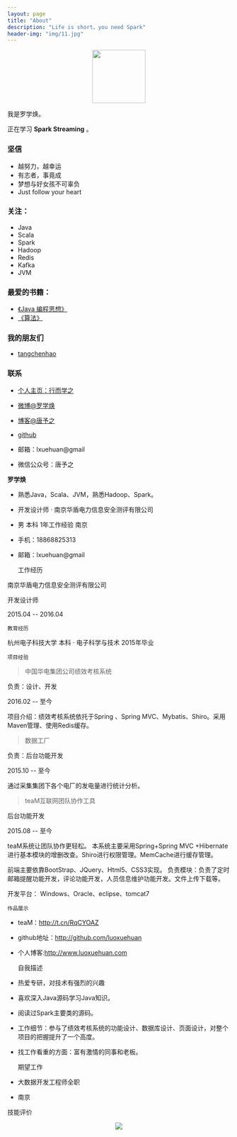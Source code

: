 ```yaml
---
layout: page
title: "About"
description: "Life is short，you need Spark"
header-img: "img/11.jpg"
---
```



<center>
    <p><img src="http://img.blog.csdn.net/20160422150216341" width="120" align="center"></p>
</center>

我是罗学焕。

正在学习 **Spark Streaming** 。

### 坚信


- 越努力，越幸运
- 有志者，事竟成  
- 梦想与好女孩不可辜负
- Just follow your heart


### 关注：

- Java
- Scala
- Spark
- Hadoop
- Redis
- Kafka
- JVM


### 最爱的书籍：

- [《Java 编程思想》](http://luoxuehuan.com)
- [《算法》](http://luoxuehuan.com)


### 我的朋友们

- [tangchenhao](http://tangchenhao.com)

### 联系

- [个人主页：行而学之](www.luoxuehuan.com)

- [微博@罗学焕](http://weibo.com/luoxuehuan?is_all=1)

- [博客@唐予之](http://blog.csdn.net/lxhandlbb)

- [github](https://github.com/luoxuehuan)

- 邮箱：lxuehuan@gmail

- 微信公众号：唐予之

**罗学焕**

- 熟悉Java，Scala、JVM，熟悉Hadoop、Spark。

- 开发设计师 · 南京华盾电力信息安全测评有限公司

- 男   本科  1年工作经验   南京

- 手机：18868825313   

- 邮箱：lxuehuan@gmail

	工作经历

南京华盾电力信息安全测评有限公司

开发设计师

2015.04 -- 2016.04

	教育经历

杭州电子科技大学
本科 · 电子科学与技术
2015年毕业

	项目经验

>中国华电集团公司绩效考核系统

负责：设计、开发

2016.02 -- 至今

项目介绍：绩效考核系统依托于Spring 、Spring MVC、Mybatis、Shiro。采用Maven管理、使用Redis缓存。

>数据工厂


负责：后台功能开发

2015.10 -- 至今

通过采集集团下各个电厂的发电量进行统计分析。

>teaM互联网团队协作工具

后台功能开发

2015.08 -- 至今

teaM系统让团队协作更轻松。
本系统主要采用Spring+Spring MVC +Hibernate进行基本模块的增删改查。Shiro进行权限管理。MemCache进行缓存管理。

前端主要依靠BootStrap、JQuery、Html5、CSS3实现。
负责模块：负责了定时邮箱提醒功能开发，评论功能开发，人员信息维护功能开发。文件上传下载等。

开发平台： Windows、Oracle、eclipse、tomcat7


	作品展示

- teaM：http://t.cn/RqCYOAZ
 
- github地址：http://github.com/luoxuehuan
 
- 个人博客:http://www.luoxuehuan.com

	自我描述

- 热爱专研，对技术有强烈的兴趣
- 喜欢深入Java源码学习Java知识。

- 阅读过Spark主要类的源码。

- 工作细节：参与了绩效考核系统的功能设计、数据库设计、页面设计，对整个项目的把握提升了一个高度。

- 找工作看重的方面：富有激情的同事和老板。

	期望工作

- 大数据开发工程师全职

- 南京


技能评价


<center>
    <p><img src="http://img.blog.csdn.net/20160422112155472" align="center"></p>
</center>






